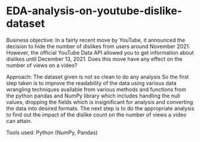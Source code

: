 # EDA-analysis-on-youtube-dislike-dataset

Business objective: In a fairly recent move by YouTube, it announced the decision to hide the number of dislikes from users around November 2021. However, the official YouTube Data API allowed you to get information about dislikes until December 13, 2021. Does this move have any effect on the number of views on a video?

Approach: The dataset given is not so clean to do any analysis So the first step taken is to improve the readability of the data using various data wrangling techniques available from various methods and functions from the python pandas and NumPy library which includes handling the null values, dropping the fields which is insignificant for analysis and converting the data into desired formats. The next step is to do the appropriate analysis to find out the impact of the dislike count on the number of views a video can attain.

Tools used: Python (NumPy, Pandas)
